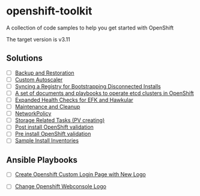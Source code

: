 # openshift-toolkit
A collection of code samples to help you get started with OpenShift

The target version is v3.11

## Solutions

* [ ] [Backup and Restoration](./backup_restore/)
* [ ] [Custom Autoscaler](./custom-autoscaler/)
* [ ] [Syncing a Registry for Bootstrapping Disconnected Installs](./disconnected_registry/)
* [ ] [A set of documents and playbooks to operate etcd clusters in OpenShift](./etcd-procedures)
* [ ] [Expanded Health Checks for EFK and Hawkular](./health_check/)
* [ ] [Maintenance and Cleanup](./maintenance_cleanup/)
* [ ] [NetworkPolicy](./networkpolicy/)
* [ ] [Storage Related Tasks (PV creating)](./storage/)
* [ ] [Post install OpenShift validation](./validation/)
* [ ] [Pre install OpenShift validation](./validation/)
* [ ] [Sample Install Inventories](./install/)

## Ansible Playbooks
* [ ] [Create Openshift Custom Login Page with New Logo](./branding/ansible-playbook-openshift-custom-login-page/)
* [ ] [Change Openshift Webconsole Logo](./branding/ansible-playbook-openshift-custom-webconsole-logo/)

